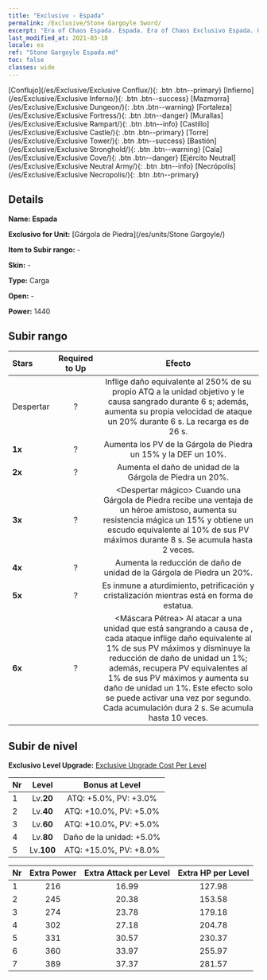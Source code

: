 ```yaml
---
title: "Exclusivo - Espada"
permalink: /Exclusive/Stone Gargoyle Sword/
excerpt: "Era of Chaos Espada. Espada. Era of Chaos Exclusivo Espada. Gárgola de Piedra Exclusivo."
last_modified_at: 2021-03-18
locale: es
ref: "Stone Gargoyle Espada.md"
toc: false
classes: wide
---
```

 [Conflujo](/es/Exclusive/Exclusive Conflux/){: .btn .btn--primary} [Infierno](/es/Exclusive/Exclusive Inferno/){: .btn .btn--success} [Mazmorra](/es/Exclusive/Exclusive Dungeon/){: .btn .btn--warning} [Fortaleza](/es/Exclusive/Exclusive Fortress/){: .btn .btn--danger} [Murallas](/es/Exclusive/Exclusive Rampart/){: .btn .btn--info} [Castillo](/es/Exclusive/Exclusive Castle/){: .btn .btn--primary} [Torre](/es/Exclusive/Exclusive Tower/){: .btn .btn--success} [Bastión](/es/Exclusive/Exclusive Stronghold/){: .btn .btn--warning} [Cala](/es/Exclusive/Exclusive Cove/){: .btn .btn--danger} [Ejército Neutral](/es/Exclusive/Exclusive Neutral Army/){: .btn .btn--info} [Necrópolis](/es/Exclusive/Exclusive Necropolis/){: .btn .btn--primary} 

## Details
 **Name: Espada** 

 **Exclusivo for Unit:** [Gárgola de Piedra](/es/units/Stone Gargoyle/) 

 **Item to Subir rango:** -

 **Skin:** -

 **Type:** Carga

 **Open:** -

 **Power:** 1440

## Subir rango

  |     Stars    |  Required to Up | Efecto |
  |:-------------|:---------------:|:---------------:|
  |  Despertar  | ? | <Zarpazo> Inflige daño equivalente al 250% de su propio ATQ a la unidad objetivo y le causa sangrado durante 6 s; además, aumenta su propia velocidad de ataque un 20% durante 6 s. La recarga es de 26 s. |
  | **1x** <i class="fas fa-star"/> | ? | Aumenta los PV de la Gárgola de Piedra un 15% y la DEF un 10%. |
  | **2x** <i class="fas fa-star"/> | ? | Aumenta el daño de unidad de la Gárgola de Piedra un 20%. |
  | **3x** <i class="fas fa-star"/> | ? | <Despertar mágico> Cuando una Gárgola de Piedra recibe una ventaja de un héroe amistoso, aumenta su resistencia mágica un 15% y obtiene un escudo equivalente al 10% de sus PV máximos durante 8 s. Se acumula hasta 2 veces. |
  | **4x** <i class="fas fa-star"/> | ? | Aumenta la reducción de daño de unidad de la Gárgola de Piedra un 20%. |
  | **5x** <i class="fas fa-star"/> | ? | Es inmune a aturdimiento, petrificación y cristalización mientras está en forma de estatua. |
  | **6x** <i class="fas fa-star"/> | ? | <Máscara Pétrea> Al atacar a una unidad que está sangrando a causa de <Zarpazo>, cada ataque inflige daño equivalente al 1% de sus PV máximos y disminuye la reducción de daño de unidad un 1%; además, recupera PV equivalentes al 1% de sus PV máximos y aumenta su daño de unidad un 1%. Este efecto solo se puede activar una vez por segundo. Cada acumulación dura 2 s. Se acumula hasta 10 veces. |


## Subir de nivel
 **Exclusivo Level Upgrade:** [Exclusive Upgrade Cost Per Level](/Exclusive/ExclusiveUpgradeCostPerLevel/)

  |  Nr  |   Level  | Bonus at Level |
  |:-----|:--------:|:--------------:|
  | 1 | Lv.**20** | ATQ: +5.0%, PV: +3.0% |
  | 2 | Lv.**40** | ATQ: +10.0%, PV: +5.0% |
  | 3 | Lv.**60** | ATQ: +10.0%, PV: +5.0% |
  | 4 | Lv.**80** | Daño de la unidad: +5.0% |
  | 5 | Lv.**100** | ATQ: +15.0%, PV: +8.0% |


  |  Nr  |  Extra Power | Extra Attack per Level | Extra HP per Level |
  |:-----|:--------:|:--------:|:--------:|
  | 1 | 216 | 16.99 | 127.98 |
  | 2 | 245 | 20.38 | 153.58 |
  | 3 | 274 | 23.78 | 179.18 |
  | 4 | 302 | 27.18 | 204.78 |
  | 5 | 331 | 30.57 | 230.37 |
  | 6 | 360 | 33.97 | 255.97 |
  | 7 | 389 | 37.37 | 281.57 |


